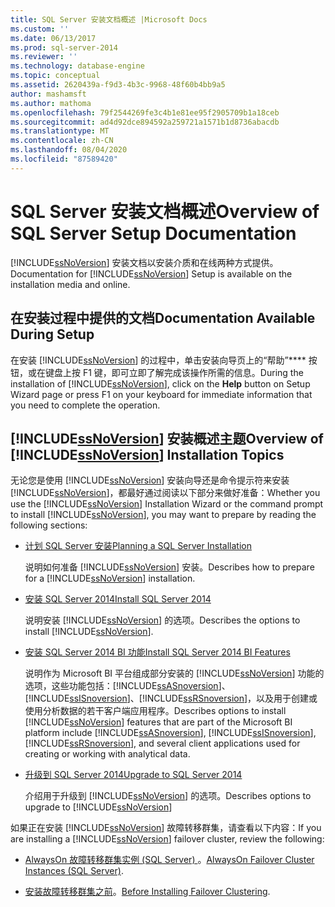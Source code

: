 ```yaml
---
title: SQL Server 安装文档概述 |Microsoft Docs
ms.custom: ''
ms.date: 06/13/2017
ms.prod: sql-server-2014
ms.reviewer: ''
ms.technology: database-engine
ms.topic: conceptual
ms.assetid: 2620439a-f9d3-4b3c-9968-48f60b4bb9a5
author: mashamsft
ms.author: mathoma
ms.openlocfilehash: 79f2544269fe3c4b1e81ee95f2905709b1a18ceb
ms.sourcegitcommit: ad4d92dce894592a259721a1571b1d8736abacdb
ms.translationtype: MT
ms.contentlocale: zh-CN
ms.lasthandoff: 08/04/2020
ms.locfileid: "87589420"
---
```

# <a name="overview-of-sql-server-setup-documentation"></a><span data-ttu-id="5e38c-102">SQL Server 安装文档概述</span><span class="sxs-lookup"><span data-stu-id="5e38c-102">Overview of SQL Server Setup Documentation</span></span>
  <span data-ttu-id="5e38c-103">[!INCLUDE[ssNoVersion](../../includes/ssnoversion-md.md)] 安装文档以安装介质和在线两种方式提供。</span><span class="sxs-lookup"><span data-stu-id="5e38c-103">Documentation for [!INCLUDE[ssNoVersion](../../includes/ssnoversion-md.md)] Setup is available on the installation media and online.</span></span>  
  
## <a name="documentation-available-during-setup"></a><span data-ttu-id="5e38c-104">在安装过程中提供的文档</span><span class="sxs-lookup"><span data-stu-id="5e38c-104">Documentation Available During Setup</span></span>  
 <span data-ttu-id="5e38c-105">在安装 [!INCLUDE[ssNoVersion](../../includes/ssnoversion-md.md)] 的过程中，单击安装向导页上的“帮助”\*\*\*\* 按钮，或在键盘上按 F1 键，即可立即了解完成该操作所需的信息。</span><span class="sxs-lookup"><span data-stu-id="5e38c-105">During the installation of [!INCLUDE[ssNoVersion](../../includes/ssnoversion-md.md)], click on the **Help** button on Setup Wizard page or press F1 on your keyboard for immediate information that you need to complete the operation.</span></span>  
  
## <a name="overview-of-ssnoversion-installation-topics"></a><span data-ttu-id="5e38c-106">[!INCLUDE[ssNoVersion](../../includes/ssnoversion-md.md)] 安装概述主题</span><span class="sxs-lookup"><span data-stu-id="5e38c-106">Overview of [!INCLUDE[ssNoVersion](../../includes/ssnoversion-md.md)] Installation Topics</span></span>  
 <span data-ttu-id="5e38c-107">无论您是使用 [!INCLUDE[ssNoVersion](../../includes/ssnoversion-md.md)] 安装向导还是命令提示符来安装 [!INCLUDE[ssNoVersion](../../includes/ssnoversion-md.md)]，都最好通过阅读以下部分来做好准备：</span><span class="sxs-lookup"><span data-stu-id="5e38c-107">Whether you use the [!INCLUDE[ssNoVersion](../../includes/ssnoversion-md.md)] Installation Wizard or the command prompt to install [!INCLUDE[ssNoVersion](../../includes/ssnoversion-md.md)], you may want to prepare by reading the following sections:</span></span>  
  
-   [<span data-ttu-id="5e38c-108">计划 SQL Server 安装</span><span class="sxs-lookup"><span data-stu-id="5e38c-108">Planning a SQL Server Installation</span></span>](../../../2014/sql-server/install/planning-a-sql-server-installation.md)  
  
     <span data-ttu-id="5e38c-109">说明如何准备 [!INCLUDE[ssNoVersion](../../includes/ssnoversion-md.md)] 安装。</span><span class="sxs-lookup"><span data-stu-id="5e38c-109">Describes how to prepare for a [!INCLUDE[ssNoVersion](../../includes/ssnoversion-md.md)] installation.</span></span>  
  
-   [<span data-ttu-id="5e38c-110">安装 SQL Server 2014</span><span class="sxs-lookup"><span data-stu-id="5e38c-110">Install SQL Server 2014</span></span>](../../database-engine/install-windows/install-sql-server.md)  
  
     <span data-ttu-id="5e38c-111">说明安装 [!INCLUDE[ssNoVersion](../../includes/ssnoversion-md.md)] 的选项。</span><span class="sxs-lookup"><span data-stu-id="5e38c-111">Describes the options to install [!INCLUDE[ssNoVersion](../../includes/ssnoversion-md.md)].</span></span>  
  
-   [<span data-ttu-id="5e38c-112">安装 SQL Server 2014 BI 功能</span><span class="sxs-lookup"><span data-stu-id="5e38c-112">Install SQL Server 2014 BI Features</span></span>](install-sql-server-business-intelligence-features.md)  
  
     <span data-ttu-id="5e38c-113">说明作为 Microsoft BI 平台组成部分安装的 [!INCLUDE[ssNoVersion](../../includes/ssnoversion-md.md)] 功能的选项，这些功能包括：[!INCLUDE[ssASnoversion](../../includes/ssasnoversion-md.md)]、[!INCLUDE[ssISnoversion](../../includes/ssisnoversion-md.md)]、[!INCLUDE[ssRSnoversion](../../includes/ssrsnoversion-md.md)]，以及用于创建或使用分析数据的若干客户端应用程序。</span><span class="sxs-lookup"><span data-stu-id="5e38c-113">Describes options to install [!INCLUDE[ssNoVersion](../../includes/ssnoversion-md.md)] features that are part of the Microsoft BI platform include [!INCLUDE[ssASnoversion](../../includes/ssasnoversion-md.md)], [!INCLUDE[ssISnoversion](../../includes/ssisnoversion-md.md)], [!INCLUDE[ssRSnoversion](../../includes/ssrsnoversion-md.md)], and several client applications used for creating or working with analytical data.</span></span>  
  
-   [<span data-ttu-id="5e38c-114">升级到 SQL Server 2014</span><span class="sxs-lookup"><span data-stu-id="5e38c-114">Upgrade to SQL Server 2014</span></span>](../../database-engine/install-windows/upgrade-sql-server.md)  
  
     <span data-ttu-id="5e38c-115">介绍用于升级到 [!INCLUDE[ssNoVersion](../../includes/ssnoversion-md.md)] 的选项。</span><span class="sxs-lookup"><span data-stu-id="5e38c-115">Describes options to upgrade to [!INCLUDE[ssNoVersion](../../includes/ssnoversion-md.md)]</span></span>  
  
 <span data-ttu-id="5e38c-116">如果正在安装 [!INCLUDE[ssNoVersion](../../includes/ssnoversion-md.md)] 故障转移群集，请查看以下内容：</span><span class="sxs-lookup"><span data-stu-id="5e38c-116">If you are installing a [!INCLUDE[ssNoVersion](../../includes/ssnoversion-md.md)] failover cluster, review the following:</span></span>  
  
-   <span data-ttu-id="5e38c-117">[AlwaysOn 故障转移群集实例 (SQL Server) ](../failover-clusters/windows/always-on-failover-cluster-instances-sql-server.md)。</span><span class="sxs-lookup"><span data-stu-id="5e38c-117">[AlwaysOn Failover Cluster Instances (SQL Server)](../failover-clusters/windows/always-on-failover-cluster-instances-sql-server.md).</span></span>  
  
-   <span data-ttu-id="5e38c-118">[安装故障转移群集之前](../failover-clusters/install/before-installing-failover-clustering.md)。</span><span class="sxs-lookup"><span data-stu-id="5e38c-118">[Before Installing Failover Clustering](../failover-clusters/install/before-installing-failover-clustering.md).</span></span>  
  
  
